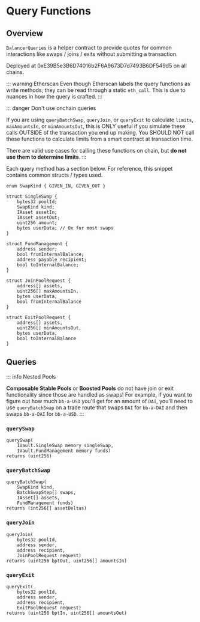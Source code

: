 # Query Functions

## Overview

`BalancerQueries` is a helper contract to provide quotes for common interactions like swaps / joins / exits without submitting a transaction.

Deployed at <span class="address-link">0xE39B5e3B6D74016b2F6A9673D7d7493B6DF549d5</span> on all chains.

::: warning Etherscan
Even though Etherscan labels the query functions as write methods, they can be read through a static `eth_call`. This is due to nuances in how the query is crafted.
:::

::: danger Don't use onchain queries

If you are using `queryBatchSwap`, `queryJoin`, or `queryExit` to calculate `limits`, `maxAmountsIn`, or `minAmountsOut`, this is ONLY useful if you simulate these calls OUTSIDE of the transaction you end up making. You SHOULD NOT call these functions to calculate limits from a smart contract at transaction time.

There are valid use cases for calling these functions on chain, but **do not use them to determine limits**.
:::

Each query method has a section below. For reference, this snippet contains common structs / types used.

```solidity
enum SwapKind { GIVEN_IN, GIVEN_OUT }

struct SingleSwap {
    bytes32 poolId;
    SwapKind kind;
    IAsset assetIn;
    IAsset assetOut;
    uint256 amount;
    bytes userData; // 0x for most swaps
}

struct FundManagement {
    address sender;
    bool fromInternalBalance;
    address payable recipient;
    bool toInternalBalance;
}

struct JoinPoolRequest {
    address[] assets,
    uint256[] maxAmountsIn,
    bytes userData,
    bool fromInternalBalance
}

struct ExitPoolRequest {
    address[] assets,
    uint256[] minAmountsOut,
    bytes userData,
    bool toInternalBalance
}
```

## Queries

::: info Nested Pools

**Composable Stable Pools** or **Boosted Pools** do not have join or exit functionality since those are handled as swaps! For example, if you want to figure out how much `bb-a-USD` you'll get for an amount of `DAI`, you'll need to use `queryBatchSwap` on a trade route that swaps `DAI` for `bb-a-DAI` and then swaps `bb-a-DAI` for `bb-a-USD`.
:::

### `querySwap`

```solidity
querySwap(
    IVault.SingleSwap memory singleSwap,
    IVault.FundManagement memory funds)
returns (uint256)
```

### `queryBatchSwap`

```solidity
queryBatchSwap(
    SwapKind kind,
    BatchSwapStep[] swaps,
    IAsset[] assets,
    FundManagement funds)
returns (int256[] assetDeltas)
```

### `queryJoin`

```solidity
queryJoin(
    bytes32 poolId,
    address sender,
    address recipient,
    JoinPoolRequest request)
returns (uint256 bptOut, uint256[] amountsIn)
```

### `queryExit`

```solidity
queryExit(
    bytes32 poolId,
    address sender,
    address recipient,
    ExitPoolRequest request)
returns (uint256 bptIn, uint256[] amountsOut)
```
